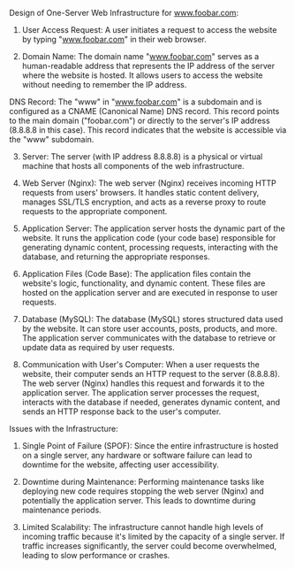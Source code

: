 Design of One-Server Web Infrastructure for www.foobar.com:

1. User Access Request:
A user initiates a request to access the website by typing "www.foobar.com" in their web browser.

2. Domain Name:
The domain name "www.foobar.com" serves as a human-readable address that represents the IP address of the server where the website is hosted. It allows users to access the website without needing to remember the IP address.

DNS Record:
The "www" in "www.foobar.com" is a subdomain and is configured as a CNAME (Canonical Name) DNS record. This record points to the main domain ("foobar.com") or directly to the server's IP address (8.8.8.8 in this case). This record indicates that the website is accessible via the "www" subdomain.

3. Server:
The server (with IP address 8.8.8.8) is a physical or virtual machine that hosts all components of the web infrastructure.

4. Web Server (Nginx):
The web server (Nginx) receives incoming HTTP requests from users' browsers. It handles static content delivery, manages SSL/TLS encryption, and acts as a reverse proxy to route requests to the appropriate component.

5. Application Server:
The application server hosts the dynamic part of the website. It runs the application code (your code base) responsible for generating dynamic content, processing requests, interacting with the database, and returning the appropriate responses.

6. Application Files (Code Base):
The application files contain the website's logic, functionality, and dynamic content. These files are hosted on the application server and are executed in response to user requests.

7. Database (MySQL):
The database (MySQL) stores structured data used by the website. It can store user accounts, posts, products, and more. The application server communicates with the database to retrieve or update data as required by user requests.

8. Communication with User's Computer:
When a user requests the website, their computer sends an HTTP request to the server (8.8.8.8). The web server (Nginx) handles this request and forwards it to the application server. The application server processes the request, interacts with the database if needed, generates dynamic content, and sends an HTTP response back to the user's computer.

Issues with the Infrastructure:

1. Single Point of Failure (SPOF):
Since the entire infrastructure is hosted on a single server, any hardware or software failure can lead to downtime for the website, affecting user accessibility.

2. Downtime during Maintenance:
Performing maintenance tasks like deploying new code requires stopping the web server (Nginx) and potentially the application server. This leads to downtime during maintenance periods.

3. Limited Scalability:
The infrastructure cannot handle high levels of incoming traffic because it's limited by the capacity of a single server. If traffic increases significantly, the server could become overwhelmed, leading to slow performance or crashes.


